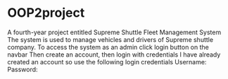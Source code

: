 # OOP2project
A fourth-year project entitled Supreme Shuttle Fleet Management System
The system is used to manage vehicles and drivers of Supreme shuttle company.
To access the system as an admin click login button on the navbar
Then create an account, then login with credentials
I have already created an account so use the following login credentials
Username:
Password: 
